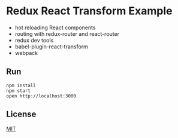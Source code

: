Redux React Transform Example
=====================

* hot reloading React components
* routing with redux-router and react-router
* redux dev tools
* babel-plugin-react-transform
* webpack

## Run

```
npm install
npm start
open http://localhost:3000
```

## License

[MIT](http://isekivacenz.mit-license.org/)